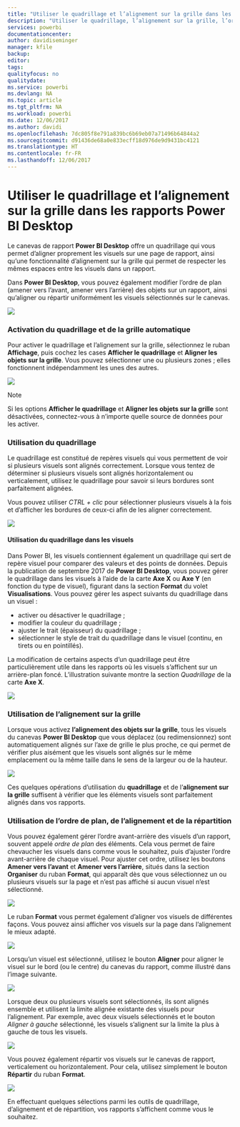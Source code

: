 ```yaml
---
title: "Utiliser le quadrillage et l’alignement sur la grille dans les rapports Power BI Desktop"
description: "Utiliser le quadrillage, l’alignement sur la grille, l’ordre de plan, l’alignement et la distribution dans les rapports Power BI Desktop"
services: powerbi
documentationcenter: 
author: davidiseminger
manager: kfile
backup: 
editor: 
tags: 
qualityfocus: no
qualitydate: 
ms.service: powerbi
ms.devlang: NA
ms.topic: article
ms.tgt_pltfrm: NA
ms.workload: powerbi
ms.date: 12/06/2017
ms.author: davidi
ms.openlocfilehash: 7dc805f8e791a839bc6b69eb07a71496b64844a2
ms.sourcegitcommit: d91436de68a0e833ecff18d976de9d9431bc4121
ms.translationtype: HT
ms.contentlocale: fr-FR
ms.lasthandoff: 12/06/2017
---
```

# <a name="use-gridlines-and-snap-to-grid-in-power-bi-desktop-reports"></a>Utiliser le quadrillage et l’alignement sur la grille dans les rapports Power BI Desktop
Le canevas de rapport **Power BI Desktop** offre un quadrillage qui vous permet d’aligner proprement les visuels sur une page de rapport, ainsi qu’une fonctionnalité d’alignement sur la grille qui permet de respecter les mêmes espaces entre les visuels dans un rapport.

Dans **Power BI Desktop**, vous pouvez également modifier l’ordre de plan (amener vers l’avant, amener vers l’arrière) des objets sur un rapport, ainsi qu’aligner ou répartir uniformément les visuels sélectionnés sur le canevas.

![](media/desktop-gridlines-snap-to-grid/snap-to-grid_0.png)

### <a name="enabling-gridlines-and-snap-to-grid"></a>Activation du quadrillage et de la grille automatique
Pour activer le quadrillage et l’alignement sur la grille, sélectionnez le ruban **Affichage**, puis cochez les cases **Afficher le quadrillage** et **Aligner les objets sur la grille**. Vous pouvez sélectionner une ou plusieurs zones ; elles fonctionnent indépendamment les unes des autres.

![](media/desktop-gridlines-snap-to-grid/snap-to-grid_1.png)

> [!NOTE]
> Si les options **Afficher le quadrillage** et **Aligner les objets sur la grille** sont désactivées, connectez-vous à n’importe quelle source de données pour les activer.
> 
> 

### <a name="using-gridlines"></a>Utilisation du quadrillage
Le quadrillage est constitué de repères visuels qui vous permettent de voir si plusieurs visuels sont alignés correctement. Lorsque vous tentez de déterminer si plusieurs visuels sont alignés horizontalement ou verticalement, utilisez le quadrillage pour savoir si leurs bordures sont parfaitement alignées.

Vous pouvez utiliser *CTRL + clic* pour sélectionner plusieurs visuels à la fois et d’afficher les bordures de ceux-ci afin de les aligner correctement.

![](media/desktop-gridlines-snap-to-grid/snap-to-grid_2.png)

#### <a name="using-gridlines-inside-visuals"></a>Utilisation du quadrillage dans les visuels
Dans Power BI, les visuels contiennent également un quadrillage qui sert de repère visuel pour comparer des valeurs et des points de données. Depuis la publication de septembre 2017 de **Power BI Desktop**, vous pouvez gérer le quadrillage dans les visuels à l’aide de la carte **Axe X** ou **Axe Y** (en fonction du type de visuel), figurant dans la section **Format** du volet **Visualisations**. Vous pouvez gérer les aspect suivants du quadrillage dans un visuel :

* activer ou désactiver le quadrillage ;
* modifier la couleur du quadrillage ;
* ajuster le trait (épaisseur) du quadrillage ;
* sélectionner le style de trait du quadrillage dans le visuel (continu, en tirets ou en pointillés).

La modification de certains aspects d’un quadrillage peut être particulièrement utile dans les rapports où les visuels s’affichent sur un arrière-plan foncé. L’illustration suivante montre la section *Quadrillage* de la carte **Axe X**.

![](media/desktop-gridlines-snap-to-grid/snap-to-grid_9.png)

### <a name="using-snap-to-grid"></a>Utilisation de l’alignement sur la grille
Lorsque vous activez **l’alignement des objets sur la grille**, tous les visuels du canevas **Power BI Desktop** que vous déplacez (ou redimensionnez) sont automatiquement alignés sur l’axe de grille le plus proche, ce qui permet de vérifier plus aisément que les visuels sont alignés sur le même emplacement ou la même taille dans le sens de la largeur ou de la hauteur.

![](media/desktop-gridlines-snap-to-grid/snap-to-grid_3.png)

Ces quelques opérations d’utilisation du **quadrillage** et de l’**alignement sur la grille** suffisent à vérifier que les éléments visuels sont parfaitement alignés dans vos rapports.

### <a name="using-z-order-align-and-distribute"></a>Utilisation de l’ordre de plan, de l’alignement et de la répartition
Vous pouvez également gérer l’ordre avant-arrière des visuels d’un rapport, souvent appelé *ordre de plan* des éléments. Cela vous permet de faire chevaucher les visuels dans comme vous le souhaitez, puis d’ajuster l’ordre avant-arrière de chaque visuel. Pour ajuster cet ordre, utilisez les boutons **Amener vers l’avant** et **Amener vers l’arrière**, situés dans la section **Organiser** du ruban **Format**, qui apparaît dès que vous sélectionnez un ou plusieurs visuels sur la page et n’est pas affiché si aucun visuel n’est sélectionné.

![](media/desktop-gridlines-snap-to-grid/snap-to-grid_4.png)

Le ruban **Format** vous permet également d’aligner vos visuels de différentes façons. Vous pouvez ainsi afficher vos visuels sur la page dans l’alignement le mieux adapté.

![](media/desktop-gridlines-snap-to-grid/snap-to-grid_5.png)

Lorsqu’un visuel est sélectionné, utilisez le bouton **Aligner** pour aligner le visuel sur le bord (ou le centre) du canevas du rapport, comme illustré dans l’image suivante.

![](media/desktop-gridlines-snap-to-grid/snap-to-grid_6.png)

Lorsque deux ou plusieurs visuels sont sélectionnés, ils sont alignés ensemble et utilisent la limite alignée existante des visuels pour l’alignement. Par exemple, avec deux visuels sélectionnés et le bouton *Aligner à gauche* sélectionné, les visuels s’alignent sur la limite la plus à gauche de tous les visuels.

![](media/desktop-gridlines-snap-to-grid/snap-to-grid_7.png)

Vous pouvez également répartir vos visuels sur le canevas de rapport, verticalement ou horizontalement. Pour cela, utilisez simplement le bouton **Répartir** du ruban **Format**.

![](media/desktop-gridlines-snap-to-grid/snap-to-grid_8.png)

En effectuant quelques sélections parmi les outils de quadrillage, d’alignement et de répartition, vos rapports s’affichent comme vous le souhaitez.

